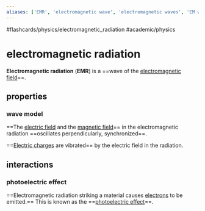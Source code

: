 ```yaml
---
aliases: ['EMR', 'electromagnetic wave', 'electromagnetic waves', 'EM wave', 'EM waves',]
---
```


#flashcards/physics/electromagnetic_radiation #academic/physics

# electromagnetic radiation

__Electromagnetic radiation__ (__EMR__) is a ==wave of the [electromagnetic field](electromagnetic%20field.md)==. <!--SR:!2022-12-01,3,250-->

## properties

### wave model

==The [electric field](electric%20field.md) and the [magnetic field](magnetic%20field.md)== in the electromagnetic radiation ==oscillates perpendicularly, synchronized==. <!--SR:!2022-12-01,3,250!2022-12-01,3,250-->

==[Electric charges](electric%20charge.md) are vibrated== by the electric field in the radiation. <!--SR:!2022-12-01,2,230-->

## interactions

### photoelectric effect

==Electromagnetic radiation striking a material causes [electrons](electron.md) to be emitted.== This is known as the ==[photoelectric effect](photoelectric%20effect.md)==. <!--SR:!2022-12-01,2,230!2022-12-02,4,270-->
